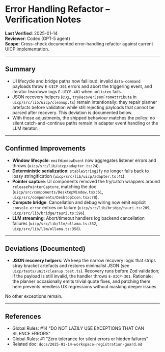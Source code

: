 # Error Handling Refactor – Verification Notes

**Last Verified**: 2025-01-14  
**Reviewer**: Codex (GPT-5 agent)  
**Scope**: Cross-check documented error-handling refactor against current UICP implementation.

---

## Summary

- UI lifecycle and bridge paths now fail loud: invalid `data-command` payloads throw `E-UICP-301` errors and abort the triggering event, and iterator teardown logs `E-UICP-401` when `unlisten` fails.
- JSON recovery helpers (e.g., `tryRecoverJsonFromAttribute` in `uicp/src/lib/uicp/cleanup.ts`) remain intentionally: they repair planner artefacts before validation while still rejecting payloads that cannot be parsed after recovery. This deviation is documented below.
- With those adjustments, the shipped behaviour matches the policy: no silent catch-and-continue paths remain in adapter event handling or the LLM iterator.

---

## Confirmed Improvements

- **Window lifecycle**: `emitWindowEvent` now aggregates listener errors and throws (`uicp/src/lib/uicp/adapter.ts:24`).
- **Deterministic serialization**: `stableStringify` no longer falls back to lossy stringification (`uicp/src/lib/uicp/adapter.ts:41`).
- **Pointer capture**: UI components removed the try/catch wrappers around `releasePointerCapture`, matching the doc (`uicp/src/components/DesktopWindow.tsx:61`, `uicp/src/components/DesktopIcon.tsx:78`).
- **Compute bridge**: Cancellation and debug wiring now emit explicit `console.error` entries on failure (`uicp/src/lib/bridge/tauri.ts:209`, `uicp/src/lib/bridge/tauri.ts:596`).
- **LLM streaming**: Abort/timeout handlers log backend cancellation failures (`uicp/src/lib/llm/ollama.ts:332`, `uicp/src/lib/llm/ollama.ts:358`).

---

## Deviations (Documented)

- **JSON recovery helpers**: We keep the narrow recovery logic that strips stray bracket artefacts and restores minimalist JSON (see `uicp/tests/unit/cleanup.test.ts`). Recovery runs before Zod validation; if the payload is still invalid, the handler throws `E-UICP-301`. Rationale: the planner occasionally emits trivial quote fixes, and patching them here prevents needless UX regressions without masking deeper issues.

No other exceptions remain.

---

## References

- Global Rules: #14 "DO NOT LAZILY USE EXCEPTIONS THAT CAN SILENCE ERRORS"
- Global Rules: #1 "Zero tolerance for silent errors or hidden failures"
- Related doc: `docs/2025-01-14-workspace-registration-guard.md`
